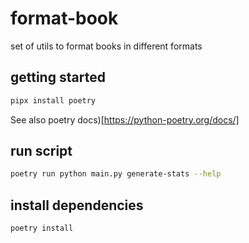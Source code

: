 # format-book

set of utils to format books in different formats

## getting started

```bash
pipx install poetry
```

See also poetry docs)[https://python-poetry.org/docs/]

## run script

```bash
poetry run python main.py generate-stats --help
```

## install dependencies

```bash
poetry install
```
